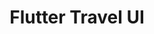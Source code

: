---
title: "Flutter Travel UI"
description: "Recreation in Flutter of a design saw on Dribbble"
image: "./banner-flutter-travel-ui.png"
skills:
    - Flutter
    - Dart
    - Dribbble
darkCover: true
github: "https://github.com/robsel118/flutter_travel_app_challenge"
external: ""
blog: ""
---
